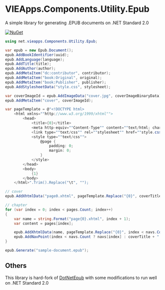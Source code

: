 # VIEApps.Components.Utility.Epub

A simple library for generating .EPUB documents on .NET Standard 2.0

[![NuGet](https://img.shields.io/nuget/v/VIEApps.Components.Utility.Epub.svg)](https://www.nuget.org/packages/VIEApps.Components.Utility.Epub)

```csharp
using net.vieapps.Components.Utility.Epub;

var epub = new Epub.Document();
epub.AddBookIdentifier(uuid);
epub.AddLanguage(language);
epub.AddTitle(title);
epub.AddAuthor(author);
epub.AddMetaItem("dc:contributor", contributor);
epub.AddMetaItem("book:Original", original);
epub.AddMetaItem("book:Publisher", publisher);
epub.AddStylesheetData("style.css", stylesheet);

var coverImageId = epub.AddImageData("cover.jpg", coverImageBinaryData);
epub.AddMetaItem("cover", coverImageId);

var pageTemplate = @"<!DOCTYPE html>
	<html xmlns=""http://www.w3.org/1999/xhtml"">
		<head>
			<title>{0}</title>
			<meta http-equiv=""Content-Type"" content=""text/html; charset=utf-8""/>
			<link type=""text/css"" rel=""stylesheet"" href=""style.css""/>
			<style type=""text/css"">
				@page {
					padding: 0;
					margin: 0;
				}
			</style>
		</head>
		<body>
			{1}
		</body>
	</html>".Trim().Replace("\t", "");

// cover
epub.AddXhtmlData("page0.xhtml", pageTemplate.Replace("{0}", coverTitle).Replace("{1}", coverBody));

// chapter
for (var index = 0; index < pages.Count; index++)
{
	var name = string.Format("page{0}.xhtml", index + 1);
	var content = pages[index];

	epub.AddXhtmlData(name, pageTemplate.Replace("{0}", index < navs.Count ? navs[index] : coverTitle).Replace("{1}", content));
	epub.AddNavPoint(index < navs.Count ? navs[index] : coverTitle + " - " + (index + 1).ToString(), name, index + 1);
}

epub.Generate("sample-document.epub");
```

## Others

This library is hard-fork of [DotNetEpub](https://github.com/gonzoua/DotNetEpub) with some modifications to run well on .NET Standard 2.0
